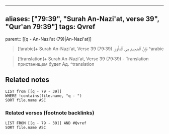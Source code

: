 
---
aliases: ["79:39", "Surah An-Nazi'at, verse 39", "Qur'an 79:39"]
tags: Qvref
---

parent:: [[q - An-Nazi'at (79)|An-Nazi'at]]

> [!arabic]+ Surah An-Nazi'at, Verse 39 (79:39)
> <span class="quran-arabic">فَإِنَّ ٱلْجَحِيمَ هِىَ ٱلْمَأْوَىٰ</span>
^arabic

> [!translation]+ Surah An-Nazi'at, Verse 39 (79:39) - Translation
> пристанищем будет Ад.
^translation



## Related notes
```dataview
LIST from [[q - 79 - 39]]
WHERE !contains(file.name, "q - ")
SORT file.name ASC
```

### Related verses (footnote backlinks)
```dataview
LIST FROM [[q - 79 - 39]] AND #Qvref
SORT file.name ASC
```

